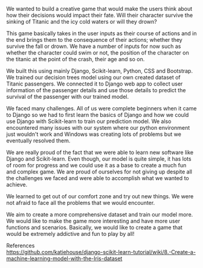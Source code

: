 

We wanted to build a creative game that would make the users think about how their decisions would impact their fate. Will their character survive the sinking of Titanic and the icy cold waters or will they drown?

This game basically takes in the user inputs as their course of actions and in the end brings them to the consequence of their actions; whether they survive the fall or drown. We have a number of inputs for now such as whether the character could swim or not, the position of the character on the titanic at the point of the crash, their age and so on.

We built this using mainly Django, Scikit-learn, Python, CSS and Bootstrap. We trained our decision trees model using our own created dataset of Titanic passengers. We connected it to Django web app to collect user information of the passenger details and use those details to predict the survival of the passenger with our trained model.

We faced many challenges. All of us were complete beginners when it came to Django so we had to first learn the basics of Django and how we could use Django with Scikit-learn to train our prediction model. We also encountered many issues with our system where our python environment just wouldn't work and Windows was creating lots of problems but we eventually resolved them.

We are really proud of the fact that we were able to learn new software like Django and Scikit-learn. Even though, our model is quite simple, it has lots of room for progress and we could use it as a base to create a much fun and complex game. We are proud of ourselves for not giving up despite all the challenges we faced and were able to accomplish what we wanted to achieve.

We learned to get out of our comfort zone and try out new things. We were not afraid to face all the problems that we would encounter.

We aim to create a more comprehensive dataset and train our model more. We would like to make the game more interesting and have more user functions and scenarios. Basically, we would like to create a game that would be extremely addictive and fun to play by all!

References  
https://github.com/katiehouse/django-scikit-learn-tutorial/wiki/8.-Create-a-machine-learning-model-with-the-Iris-dataset

